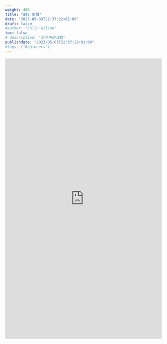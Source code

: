 ```yaml
---
weight: 400
title: "d42 史博"
date: "2023-05-03T22:37:22+01:00"
draft: false
#author: "Colin Wilson"
toc: false
# description: "影片中的活動"
publishdate: "2023-05-03T22:37:22+01:00"
#tags: ["Beginners"]
---
```


<iframe src=
"https://muz-dataset.streamlit.app/~/+/?csv=
https://raw.githubusercontent.com/muse-101/muz-dataset/main/d42史博_s3.csv"
width="100%" height="900" style="border:0;" loading="lazy"></iframe>